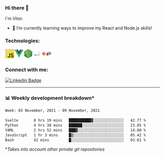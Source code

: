 ### Hi there 👋

I'm Vitor.

- 🌱 I’m currently learning ways to improve my React and Node.js skills!

### Technologies:
<img align="left" alt="Javascript" width="30px" src="https://raw.githubusercontent.com/github/explore/80688e429a7d4ef2fca1e82350fe8e3517d3494d/topics/javascript/javascript.png"/>
<img align="left" alt="VueJs" width="30px" src="https://raw.githubusercontent.com/github/explore/80688e429a7d4ef2fca1e82350fe8e3517d3494d/topics/vue/vue.png"/>
<img align="left" alt="Nodejs" width="30px" src="https://raw.githubusercontent.com/github/explore/80688e429a7d4ef2fca1e82350fe8e3517d3494d/topics/nodejs/nodejs.png" />
<img align="left" alt="Mysql" width="30px" src="https://raw.githubusercontent.com/github/explore/80688e429a7d4ef2fca1e82350fe8e3517d3494d/topics/mysql/mysql.png"/>
<img align="left" alt="Git" width="30px" src="https://raw.githubusercontent.com/github/explore/80688e429a7d4ef2fca1e82350fe8e3517d3494d/topics/git/git.png"/> 

<br /> <br />
### Connect with me:
[![Linkedin Badge](https://img.shields.io/badge/-LinkedIn-blue?style=flat-square&logo=Linkedin&logoColor=white&link=https://www.linkedin.com/in/felipefialho)](https://www.linkedin.com/in/vitorlc)

---

<!-- <p align="center"> <img src="https://komarev.com/ghpvc/?username=vitorlc&label=👀" alt="eitchtee" /> </p> -->
### :bar_chart: Weekly development breakdown*
<!--START_SECTION:waka-->
```text
Week: 03 November, 2021 - 09 November, 2021

Svelte       8 hrs 19 mins   ██████████▓░░░░░░░░░░░░░░   42.77 % 
Python       4 hrs 38 mins   ██████░░░░░░░░░░░░░░░░░░░   23.85 % 
YAML         2 hrs 52 mins   ███▓░░░░░░░░░░░░░░░░░░░░░   14.80 % 
JavaScript   1 hr 3 mins     █▒░░░░░░░░░░░░░░░░░░░░░░░   05.42 % 
Bash         42 mins         █░░░░░░░░░░░░░░░░░░░░░░░░   03.61 % 
```
<!--END_SECTION:waka-->

**Takes into account other private git repositories*
